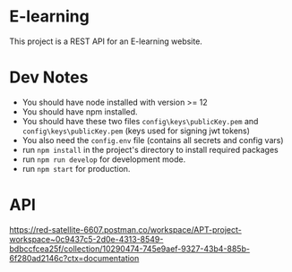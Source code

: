 # E-learning
This project is a REST API for an E-learning website.


# Dev Notes
- You should have node installed with version >= 12
- You should have npm installed.
- You should have these two files `config\keys\publicKey.pem` and `config\keys\publicKey.pem` (keys used for signing jwt tokens)
- You also need the `config.env` file (contains all secrets and config vars)
- run `npm install` in the project's directory to install required packages
- run `npm run develop` for development mode.
- run `npm start` for production.

# API
<https://red-satellite-6607.postman.co/workspace/APT-project-workspace~0c9437c5-2d0e-4313-8549-bdbccfcea25f/collection/10290474-745e9aef-9327-43b4-885b-6f280ad2146c?ctx=documentation>